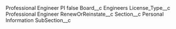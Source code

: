 <?xml version="1.0" encoding="UTF-8"?>
<CustomMetadata xmlns="http://soap.sforce.com/2006/04/metadata" xmlns:xsi="http://www.w3.org/2001/XMLSchema-instance" xmlns:xsd="http://www.w3.org/2001/XMLSchema">
    <label>Professional Engineer PI</label>
    <protected>false</protected>
    <values>
        <field>Board__c</field>
        <value xsi:type="xsd:string">Engineers</value>
    </values>
    <values>
        <field>License_Type__c</field>
        <value xsi:type="xsd:string">Professional Engineer</value>
    </values>
    <values>
        <field>RenewOrReinstate__c</field>
        <value xsi:nil="true"/>
    </values>
    <values>
        <field>Section__c</field>
        <value xsi:type="xsd:string">Personal Information</value>
    </values>
    <values>
        <field>SubSection__c</field>
        <value xsi:nil="true"/>
    </values>
</CustomMetadata>
